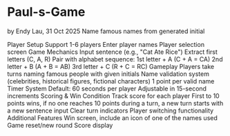 # Paul-s-Game
by Endy Lau, 31 Oct 2025
Name famous names from generated initial

Player Setup
  Support 1-6 players
  Enter player names
  Player selection screen
Game Mechanics
  Input sentence (e.g., "Cat Ate Rice")
  Extract first letters (C, A, R)
  Pair with alphabet sequence:
  1st letter + A (C + A = CA)
  2nd letter + B (A + B = AB)
  3rd letter + C (R + C = RC)
Gameplay
  Players take turns naming famous people with given initials
  Name validation system (celebrities, historical figures, fictional characters)
  1 point per valid name
Timer System
  Default: 60 seconds per player
  Adjustable in 15-second increments
Scoring & Win Condition
  Track score for each player
  First to 10 points wins, if no one reaches 10 points during a turn, a new turn starts with a new sentence input
  Clear turn indicators
  Player switching functionality
Additional Features
  Win screen, include an icon of one of the names used
  Game reset/new round
  Score display
